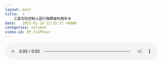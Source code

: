 ```yaml
---
layout: post
title:  >
    三星实际控制人因行贿罪被判两年半
date:   2021-01-19 12:31:17 +0800
categories: solidot
video-id: 5P_F11PXnvc
---
```


<audio src="/assets/fbe7a94552d303b9ab7bedfd3344e42e.mp3" style="width: 100%;" controls></audio>


